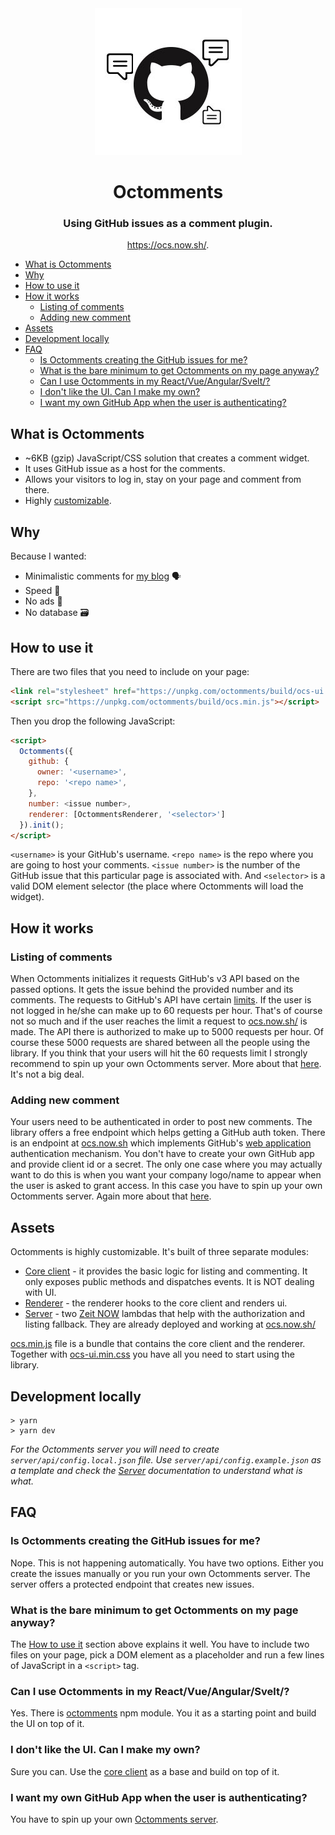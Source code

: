 <div align="center"><img src="./_assets/logo.jpg" /></div>

<h1 align="center">Octomments</h1>

<h3 align="center">Using GitHub issues as a comment plugin.</h3>

<p align="center"><a href="https://ocs.now.sh/">https://ocs.now.sh/</a>.</p>

- [What is Octomments](#what-is-octomments)
- [Why](#why)
- [How to use it](#how-to-use-it)
- [How it works](#how-it-works)
  - [Listing of comments](#listing-of-comments)
  - [Adding new comment](#adding-new-comment)
- [Assets](#assets)
- [Development locally](#development-locally)
- [FAQ](#faq)
  - [Is Octomments creating the GitHub issues for me?](#is-octomments-creating-the-github-issues-for-me)
  - [What is the bare minimum to get Octomments on my page anyway?](#what-is-the-bare-minimum-to-get-octomments-on-my-page-anyway)
  - [Can I use Octomments in my React/Vue/Angular/Svelt/<framework name here>?](#can-i-use-octomments-in-my-reactvueangularsveltframework-name-here)
  - [I don't like the UI. Can I make my own?](#i-dont-like-the-ui-can-i-make-my-own)
  - [I want my own GitHub App when the user is authenticating?](#i-want-my-own-github-app-when-the-user-is-authenticating)

## What is Octomments

* ~6KB (gzip) JavaScript/CSS solution that creates a comment widget.
* It uses GitHub issue as a host for the comments.
* Allows your visitors to log in, stay on your page and comment from there.
* Highly [customizable](#assets).

## Why

Because I wanted:

* Minimalistic comments for [my blog](https://krasimirtsonev.com/blog) 🗣️
* Speed 🏇
* No ads 🚫
* No database 🗃️

## How to use it

There are two files that you need to include on your page:

```html
<link rel="stylesheet" href="https://unpkg.com/octomments/build/ocs-ui.min.css" />
<script src="https://unpkg.com/octomments/build/ocs.min.js"></script>
```

Then you drop the following JavaScript:

```html
<script>
  Octomments({
    github: {
      owner: '<username>',
      repo: '<repo name>',
    },
    number: <issue number>,
    renderer: [OctommentsRenderer, '<selector>']
  }).init();
</script>
```

`<username>` is your GitHub's username. `<repo name>` is the repo where you are going to host your comments. `<issue number>` is the number of the GitHub issue that this particular page is associated with. And `<selector>` is a valid DOM element selector (the place where Octomments will load the widget).

## How it works

### Listing of comments

When Octomments initializes it requests GitHub's v3 API based on the passed options. It gets the issue behind the provided number and its comments. The requests to GitHub's API have certain [limits](https://developer.github.com/v3/#rate-limiting). If the user is not logged in he/she can make up to 60 requests per hour. That's of course not so much and if the user reaches the limit a request to [ocs.now.sh/](https://ocs.now.sh/) is made. The API there is authorized to make up to 5000 requests per hour. Of course these 5000 requests are shared between all the people using the library. If you think that your users will hit the 60 requests limit I strongly recommend to spin up your own Octomments server. More about that [here](./server/README.md). It's not a big deal.

### Adding new comment

Your users need to be authenticated in order to post new comments. The library offers a free endpoint which helps getting a GitHub auth token. There is an endpoint at [ocs.now.sh](https://ocs.now.sh/) which implements GitHub's [web application](https://developer.github.com/apps/building-oauth-apps/authorizing-oauth-apps/#web-application-flow) authentication mechanism. You don't have to create your own GitHub app and provide client id or a secret. The only one case where you may actually want to do this is when you want your company logo/name to appear when the user is asked to grant access. In this case you have to spin up your own Octomments server. Again more about that [here](./server/README.md).

## Assets

Octomments is highly customizable. It's built of three separate modules:

* [Core client](./client/README.md) - it provides the basic logic for listing and commenting. It only exposes public methods and dispatches events. It is NOT dealing with UI.
* [Renderer](./renderer/README.md) - the renderer hooks to the core client and renders ui.
* [Server](./server/README.md) - two [Zeit NOW](https://zeit.co/docs) lambdas that help with the authorization and listing fallback. They are already deployed and working at [ocs.now.sh/](https://ocs.now.sh/)

[ocs.min.js](https://unpkg.com/octomments/build/ocs.min.js) file is a bundle that contains the core client and the renderer. Together with [ocs-ui.min.css](https://unpkg.com/octomments/build/ocs-ui.min.css) you have all you need to start using the library.

## Development locally

```
> yarn
> yarn dev
```

_For the Octomments server you will need to create `server/api/config.local.json` file. Use `server/api/config.example.json` as a template and check the [Server](./server/README.md) documentation to understand what is what._

## FAQ

### Is Octomments creating the GitHub issues for me?

Nope. This is not happening automatically. You have two options. Either you create the issues manually or you run your own Octomments server. The server offers a protected endpoint that creates new issues.

### What is the bare minimum to get Octomments on my page anyway?

The [How to use it](#how-to-use-it) section above explains it well. You have to include two files on your page, pick a DOM element as a placeholder and run a few lines of JavaScript in a `<script>` tag.

### Can I use Octomments in my React/Vue/Angular/Svelt/<framework name here>?

Yes. There is [octomments](https://www.npmjs.com/package/octomments) npm module. You it as a starting point and build the UI on top of it.

### I don't like the UI. Can I make my own?

Sure you can. Use the [core client](./client/README.md) as a base and build on top of it.

### I want my own GitHub App when the user is authenticating?

You have to spin up your own [Octomments server](./server/README.md).
